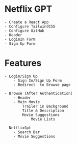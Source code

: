 
# Netflix GPT

    - Create a React App
    - Configure TailwindCSS
    - Configure GitHub
    - Header 
    - LoginIn Form
    - Sign Up Form


# Features

    - Login/Sign Up 
        - Sign In/Sign Up Form
        - Redirect  to Browse page

    - Browse (After Authentication)
        - Header
        - Main Movie
            Trailer in Background
            Title & Description
            Movie Suggestions
                Movie Lists 

    - NetflixGpt
        - Search Bar
        - Movie Suggestions 